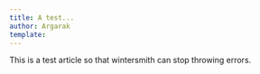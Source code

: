 ```yaml
---
title: A test...
author: Argarak
template: 
---
```


This is a test article so that wintersmith can stop throwing errors.

